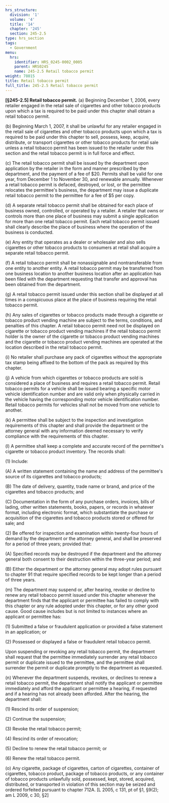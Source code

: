 ```yaml
---
hrs_structure:
  division: '1'
  volume: '4'
  title: '14'
  chapter: '245'
  section: 245-2.5
type: hrs_section
tags:
  - Government
menu:
  hrs:
    identifier: HRS_0245-0002_0005
    parent: HRS0245
    name: 245-2.5 Retail tobacco permit
weight: 78015
title: Retail tobacco permit
full_title: 245-2.5 Retail tobacco permit
---
```

**[§245-2.5] Retail tobacco permit.** (a) Beginning December 1, 2006, every retailer engaged in the retail sale of cigarettes and other tobacco products upon which a tax is required to be paid under this chapter shall obtain a retail tobacco permit.

(b) Beginning March 1, 2007, it shall be unlawful for any retailer engaged in the retail sale of cigarettes and other tobacco products upon which a tax is required to be paid under this chapter to sell, possess, keep, acquire, distribute, or transport cigarettes or other tobacco products for retail sale unless a retail tobacco permit has been issued to the retailer under this section and the retail tobacco permit is in full force and effect.

(c) The retail tobacco permit shall be issued by the department upon application by the retailer in the form and manner prescribed by the department, and the payment of a fee of $20\. Permits shall be valid for one year, from December 1 to November 30, and renewable annually. Whenever a retail tobacco permit is defaced, destroyed, or lost, or the permittee relocates the permittee's business, the department may issue a duplicate retail tobacco permit to the permittee for a fee of $5 per copy.

(d) A separate retail tobacco permit shall be obtained for each place of business owned, controlled, or operated by a retailer. A retailer that owns or controls more than one place of business may submit a single application for more than one retail tobacco permit. Each retail tobacco permit issued shall clearly describe the place of business where the operation of the business is conducted.

(e) Any entity that operates as a dealer or wholesaler and also sells cigarettes or other tobacco products to consumers at retail shall acquire a separate retail tobacco permit.

(f) A retail tobacco permit shall be nonassignable and nontransferable from one entity to another entity. A retail tobacco permit may be transferred from one business location to another business location after an application has been filed with the department requesting that transfer and approval has been obtained from the department.

(g) A retail tobacco permit issued under this section shall be displayed at all times in a conspicuous place at the place of business requiring the retail tobacco permit.

(h) Any sales of cigarettes or tobacco products made through a cigarette or tobacco product vending machine are subject to the terms, conditions, and penalties of this chapter. A retail tobacco permit need not be displayed on cigarette or tobacco product vending machines if the retail tobacco permit holder is the owner of the cigarette or tobacco product vending machines and the cigarette or tobacco product vending machines are operated at the location described in the retail tobacco permit.

(i) No retailer shall purchase any pack of cigarettes without the appropriate tax stamp being affixed to the bottom of the pack as required by this chapter.

(j) A vehicle from which cigarettes or tobacco products are sold is considered a place of business and requires a retail tobacco permit. Retail tobacco permits for a vehicle shall be issued bearing a specific motor vehicle identification number and are valid only when physically carried in the vehicle having the corresponding motor vehicle identification number. Retail tobacco permits for vehicles shall not be moved from one vehicle to another.

(k) A permittee shall be subject to the inspection and investigation requirements of this chapter and shall provide the department or the attorney general with any information deemed necessary to verify compliance with the requirements of this chapter.

(l) A permittee shall keep a complete and accurate record of the permittee's cigarette or tobacco product inventory. The records shall:

(1) Include:

(A) A written statement containing the name and address of the permittee's source of its cigarettes and tobacco products;

(B) The date of delivery, quantity, trade name or brand, and price of the cigarettes and tobacco products; and

(C) Documentation in the form of any purchase orders, invoices, bills of lading, other written statements, books, papers, or records in whatever format, including electronic format, which substantiate the purchase or acquisition of the cigarettes and tobacco products stored or offered for sale; and

(2) Be offered for inspection and examination within twenty-four hours of demand by the department or the attorney general, and shall be preserved for a period of three years; provided that:

(A) Specified records may be destroyed if the department and the attorney general both consent to their destruction within the three-year period; and

(B) Either the department or the attorney general may adopt rules pursuant to chapter 91 that require specified records to be kept longer than a period of three years.

(m) The department may suspend or, after hearing, revoke or decline to renew any retail tobacco permit issued under this chapter whenever the department finds that the applicant or permittee has failed to comply with this chapter or any rule adopted under this chapter, or for any other good cause. Good cause includes but is not limited to instances where an applicant or permittee has:

(1) Submitted a false or fraudulent application or provided a false statement in an application; or

(2) Possessed or displayed a false or fraudulent retail tobacco permit.

Upon suspending or revoking any retail tobacco permit, the department shall request that the permittee immediately surrender any retail tobacco permit or duplicate issued to the permittee, and the permittee shall surrender the permit or duplicate promptly to the department as requested.

(n) Whenever the department suspends, revokes, or declines to renew a retail tobacco permit, the department shall notify the applicant or permittee immediately and afford the applicant or permittee a hearing, if requested and if a hearing has not already been afforded. After the hearing, the department shall:

(1) Rescind its order of suspension;

(2) Continue the suspension;

(3) Revoke the retail tobacco permit;

(4) Rescind its order of revocation;

(5) Decline to renew the retail tobacco permit; or

(6) Renew the retail tobacco permit.

(o) Any cigarette, package of cigarettes, carton of cigarettes, container of cigarettes, tobacco product, package of tobacco products, or any container of tobacco products unlawfully sold, possessed, kept, stored, acquired, distributed, or transported in violation of this section may be seized and ordered forfeited pursuant to chapter 712A. [L 2005, c 131, pt of §1, §9(2); am L 2009, c 30, §2]